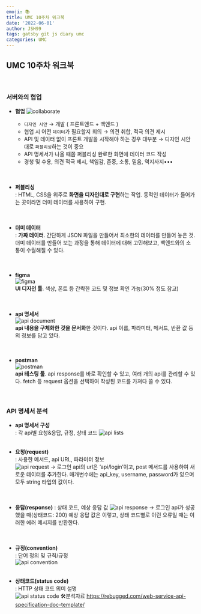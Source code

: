 ```yaml
---
emoji: 📚  
title: UMC 10주차 워크북  
date: '2022-06-01'  
author: JSH99  
tags: gatsby git js diary umc  
categories: UMC
---
```


## UMC 10주차 워크북
<br> 

### 서버와의 협업
- **협업**
![collaborate](./img/collaborate.jpeg)  
    - `디자인 시안` → 개발 ( 프론트엔드 + 백엔드 )
    - 협업 시 어떤 `데이터`가 필요할지 회의 → 의견 취합, 적극 의견 제시
    - API 및 데이터 없이 프론트 개발을 시작해야 하는 경우 대부분 → 디자인 시안대로 `퍼블리싱`하는 것이 중요
    - API 명세서가 나올 때쯤 퍼블리싱 완료한 화면에 데이터 코드 작성  
    - 경청 및 수용, 의견 적극 제시, 책임감, 존중, 소통, 믿음, 역지사지•••  
<br><br>  
  
- **퍼블리싱**  
: HTML, CSS을 위주로 **화면을 디자인대로 구현**하는 작업. 동적인 데이터가 들어가는 곳이라면 더미 데이터를 사용하여 구현.  
<br><br>  

- **더미 데이터**  
: **가짜 데이터**. 간단하게 JSON 파일을 만들어서 최소한의 데이터를 만들어 놓은 것. 더미 데이터를 만들어 보는 과정을 통해 데이터에 대해 고민해보고, 백엔드와의 소통이 수월해질 수 있다.  
<br><br>  

- **figma**  
![figma](./img/figma.png)  
**UI 디자인 툴**. 색상, 폰트 등 간략한 코드 및 정보 확인 가능(30% 정도 참고)  
<br><br>  

- **api 명세서**  
![api document](./img/api_document.png)  
**api 내용을 구체화한 것을 문서화**한 것이다. api 이름, 파라미터, 메서드, 반환 값 등의 정보를 담고 있다.  
<br><br>  

- **postman**  
![postman](./img/postman.png)  
**api 테스팅 툴**. api response를 바로 확인할 수 있고, 여러 개의 api를 관리할 수 있다. fetch 등 request 옵션을 선택하여 작성된 코드를 가져다 쓸 수 있다.
<br><br><br>  

### API 명세서 분석
- **api 명세서 구성**  
: 각 api별 요청&응답, 규정, 상태 코드
![api lists](./img/api_lists.png)<br><br>  

- **요청(request)**  
: 사용한 메서드, api URL, 파라미터 정보  
![api request](./img/api_request.png)
→ 로그인 api의 url은 ‘api/login’이고, post 메서드를 사용하여 새로운 데이터를 추가한다. 매개변수에는 api_key, username, password가 있으며 모두 string 타입의 값이다.  
<br><br>  

- **응답(response)**
: 상태 코드, 예상 응답 값
![api response](./img/api_response.png)
→ 로그인 api가 성공했을 때(상태코드: 200) 예상 응답 값은 이렇고, 상태 코드별로 이런 오류일 때는 이러한 에러 메시지를 반환한다.  
<br><br>  

- **규정(convention)**  
: 단어 정의 및 규칙/규정  
![api convention](./img/api_convention.png)<br><br>  

- **상태코드(status code)**  
: HTTP 상태 코드 의미 설명  
![api status code](./img/api_statusCode.png)
🛠분석자료 https://rebugged.com/web-service-api-specification-doc-template/
